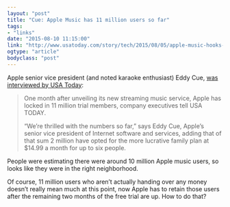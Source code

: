 ```yaml
---
layout: "post"
title: "Cue: Apple Music has 11 million users so far"
tags: 
- "links"
date: "2015-08-10 11:15:00"
link: "http://www.usatoday.com/story/tech/2015/08/05/apple-music-hooks-11-million-trial-members-app-store-has-record-july/31197721/"
ogtype: "article"
bodyclass: "post"
---
```


Apple senior vice president (and noted karaoke enthusiast) Eddy Cue, [was interviewed by USA Today](http://www.usatoday.com/story/tech/2015/08/05/apple-music-hooks-11-million-trial-members-app-store-has-record-july/31197721/):

> One month after unveiling its new streaming music service, Apple has locked in 11 million trial members, company executives tell USA TODAY.
>
> “We’re thrilled with the numbers so far,” says Eddy Cue, Apple’s senior vice president of Internet software and services, adding that of that sum 2 million have opted for the more lucrative family plan at $14.99 a month for up to six people.

People were estimating there were around 10 million Apple music users, so looks like they were in the right neighborhood. 

Of course, 11 million users who aren’t actually handing over any money doesn’t really mean much at this point, now Apple has to retain those users after the remaining two months of the free trial are up. How to do that?